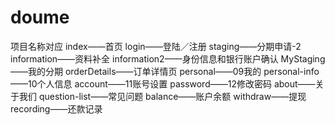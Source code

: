 # doume
项目名称对应
 index——首页
 login——登陆／注册
 staging——分期申请-2
 information——资料补全
 information2——身份信息和银行账户确认
 MyStaging——我的分期
 orderDetails——订单详情页
 personal——09我的
 personal-info——10个人信息
 account——11账号设置
 password——12修改密码
 about——关于我们
 question-list——常见问题
 balance——账户余额
 withdraw——提现
 recording——还款记录
